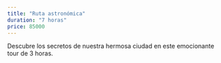 ```yaml
---
title: "Ruta astronómica"
duration: "7 horas"
price: 85000
---
```


Descubre los secretos de nuestra hermosa ciudad en este emocionante tour de 3 horas.
